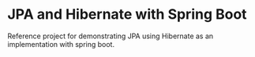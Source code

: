 # JPA and Hibernate with Spring Boot

Reference project for demonstrating JPA using Hibernate as an implementation with spring boot.
